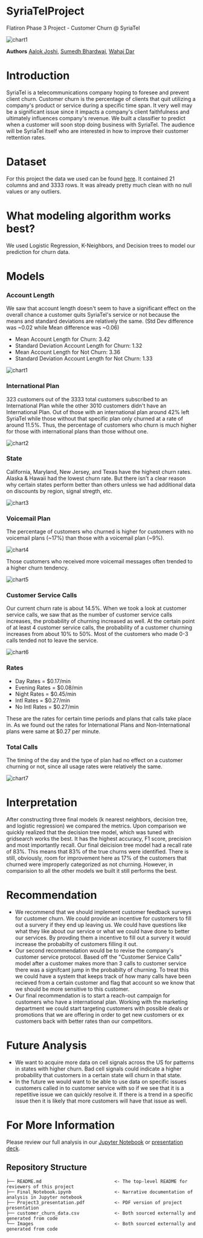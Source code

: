 # SyriaTelProject
Flatiron Phase 3 Project - Customer Churn @ SyriaTel 

![chart1](./Images/syria.png)

**Authors**
[Aalok Joshi](https://www.linkedin.com/in/aalokjoshi113/), [Sumedh Bhardwaj](https://www.linkedin.com/in/sumedh-bhardwaj-932767202/), [Wahaj Dar](https://www.linkedin.com/in/wahaj-dar-/)

# Introduction

SyriaTel is a telecommunications company hoping to foresee and prevent client churn. Customer churn is the percentage of clients that quit utilizing a company's product or service during a specific time span. It very well may be a significant issue since it impacts a company's client faithfulness and ultimately influences company's revenue.
We built a classifier to predict when a customer will soon stop doing business with SyriaTel. The audience will be SyriaTel itself who are interested in how to improve their customer rettention rates.

# Dataset
For this project the data we used can be found [here](https://www.kaggle.com/becksddf/churn-in-telecoms-dataset). It contained 21 columns and and 3333 rows. It was already pretty much clean with no null values or any outliers.

# What modeling algorithm works best?

We used Logistic Regression, K-Neighbors, and Decision trees to model our prediction for churn data.

# Models

### Account Length

We saw that account length doesn't seem to have a significant effect on the overall chance a customer quits SyriaTel's service or not because the means and standard deviations are relatively the same. (Std Dev difference was ~0.02 while Mean difference was ~0.06)
- Mean Account Length for Churn: 3.42
- Standard Deviation Account Length for Churn: 1.32
- Mean Account Length for Not Churn: 3.36
- Standard Deviation Account Length for Not Churn: 1.33

![chart1](./Images/AccountLength.jpg)

### International Plan
323 customers out of the 3333 total customers subscribed to an International Plan while the other 3010 customers didn't have an International Plan. Out of those with an international plan around 42% left SyriaTel while those without that specific plan only churned at a rate of around 11.5%. Thus, the percentage of customers who churn is much higher for those with international plans than those without one.

![chart2](./Images/Internationalchurn.jpg)

### State
California, Maryland, New Jersey, and Texas have the highest churn rates. Alaska & Hawaii had the lowest churn rate. But there isn't a clear reason why certain states perform better than others unless we had additional data on discounts by region, signal stregth, etc.

![chart3](./Images/ChurnState.jpg)

### Voicemail Plan
The percentage of customers who churned is higher for customers with no voicemail plans (~17%) than those with a voicemail plan (~9%). 

![chart4](./Images/Voicemailchurnfinal.jpg)

Those customers who received more voicemail messages often trended to a higher churn tendency.

![chart5](./Images/VoiceMailmessages.jpg)

### Customer Service Calls
Our current churn rate is about 14.5%. When we took a look at customer service calls, we saw that as the number of customer service calls increases, the probability of churning increased as well. At the certain point of at least 4 customer service calls, the probability of a customer churning increases from about 10% to 50%. Most of the customers who made 0-3 calls tended not to leave the service.

![chart6](./Images/CustomerService.jpg)

### Rates 
- Day Rates = $0.17/min
- Evening Rates = $0.08/min
- Night Rates = $0.45/min
- Intl Rates = $0.27/min
- No Intl Rates = $0.27/min

These are the rates for certain time periods and plans that calls take place in. As we found out the rates for International Plans and Non-International plans were same at $0.27 per minute.

### Total Calls
The timing of the day and the type of plan had no effect on a customer churning or not, since all usage rates were relatively the same.

![chart7](./Images/TotalCalls.jpg)

# Interpretation
  After constructing three final models (k nearest neighbors, decision tree, and logistic regression) we compared the metrics. Upon comparison we quickly realized that the decision tree model, which was tuned with gridsearch works the best. It has the highest accuracy, F1 score, precision and most importantly recall. Our final deicision tree model had a recall rate of 83%. This means that 83% of the true churns were identified. There is still, obviously, room for improvement here as 17% of the customers that churned were improperly categorized as not churning. However, in comparision to all the other models we built it still performs the best.


# Recommendation
- We recommend that we should implement customer feedback surveys for customer churn. We could provide an incentive for customers to fill out a survery if they end up leaving us. We could have questions like what they like about our service or what we could have done to better our services. By provding them a incentive to fill out a survery it would increase the probabilty of customers filling it out. 
- Our second recommendation would be to revise the company's customer service protocol. Based off the "Customer Service Calls" model after a customer makes more than 3 calls to customer service there was a signifcant jump in the probabilty of churning. To treat this we could have a system that keeps track of how many calls have been recieved from a certain customer and flag that account so we know that we should be more sensitive to this customer.    
- Our final recommendation is to start a reach-out campaign for customers who have a international plan. Working with the marketing department we could start targeting customers with possible deals or promotions that we are offering in order to get new customers or ex customers back with better rates than our competitors. 

# Future Analysis
- We want to acquire more data on cell signals across the US for patterns in states with higher churn. Bad cell signals could indicate a higher probability that customers in a certain state will churn in that state. 
- In the future we would want to be able to use data on specific issues customers called in to customer service with so if we see that it is a repetitive issue we can quickly resolve it. If there is a trend in a specific issue then it is likely that more customers will have that issue as well.  

# For More Information
Please review our full analysis in our [Jupyter Notebook](./Final_Notebook.ipynb) or [presentation deck](./Project3_Presentation.pdf).

## Repository Structure
```
├── README.md                           <- The top-level README for reviewers of this project
├── Final_Notebook.ipynb                <- Narrative documentation of analysis in Jupyter notebook
├── Project3_presentation.pdf           <- PDF version of project presentation
├── customer_churn_data.csv             <- Both sourced externally and generated from code
└── Images                              <- Both sourced externally and generated from code
